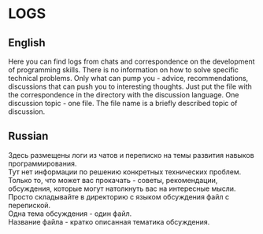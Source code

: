 # LOGS

## English
Here you can find logs from chats and correspondence on the development of programming skills.
There is no information on how to solve specific technical problems.
Only what can pump you - advice, recommendations, discussions that can push you to interesting thoughts.
Just put the file with the correspondence in the directory with the discussion language.
One discussion topic - one file.
The file name is a briefly described topic of discussion.

## Russian
Здесь размещены логи из чатов и переписко на темы развития навыков программирования.  
Тут нет информации по решению конкретных технических проблем.  
Только то, что может вас прокачать - советы, рекомендации, обсуждения, которые могут натолкнуть вас на интересные мысли.  
Просто складывайте в директорию с языком обсуждения файл с перепиской.  
Одна тема обсуждения - один файл.  
Название файла - кратко описанная тематика обсуждения.